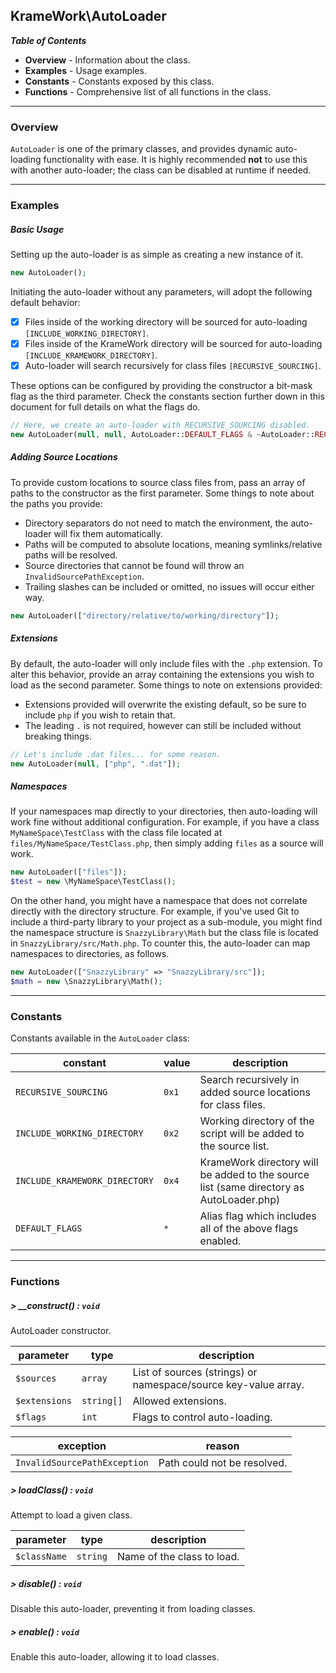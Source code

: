## KrameWork\AutoLoader

***Table of Contents***
* **Overview** - Information about the class.
* **Examples** - Usage examples.
* **Constants** - Constants exposed by this class.
* **Functions** - Comprehensive list of all functions in the class.

___
### Overview
`AutoLoader` is one of the primary classes, and provides dynamic auto-loading functionality with ease. It is highly recommended **not** to use this with another auto-loader; the class can be disabled at runtime if needed.
___
### Examples
##### Basic Usage
Setting up the auto-loader is as simple as creating a new instance of it.
```php
new AutoLoader();
```
Initiating the auto-loader without any parameters, will adopt the following default behavior:
- [x] Files inside of the working directory will be sourced for auto-loading `[INCLUDE_WORKING_DIRECTORY]`.
- [x] Files inside of the KrameWork directory will be sourced for auto-loading `[INCLUDE_KRAMEWORK_DIRECTORY]`.
- [x] Auto-loader will search recursively for class files `[RECURSIVE_SOURCING]`.

These options can be configured by providing the constructor a bit-mask flag as the third parameter. Check the constants section further down in this document for full details on what the flags do.
```php
// Here, we create an auto-loader with RECURSIVE_SOURCING disabled.
new AutoLoader(null, null, AutoLoader::DEFAULT_FLAGS & ~AutoLoader::RECURSIVE_SOURCING);
```
##### Adding Source Locations
To provide custom locations to source class files from, pass an array of paths to the constructor as the first parameter. Some things 
to note about the paths you provide:
- Directory separators do not need to match the environment, the auto-loader will fix them automatically.
- Paths will be computed to absolute locations, meaning symlinks/relative paths will be resolved.
- Source directories that cannot be found will throw an `InvalidSourcePathException`.
- Trailing slashes can be included or omitted, no issues will occur either way.
```php
new AutoLoader(["directory/relative/to/working/directory"]);
```

##### Extensions
By default, the auto-loader will only include files with the `.php` extension. To alter this behavior, provide an array containing 
the extensions you wish to load as the second parameter. Some things to note on extensions provided:
- Extensions provided will overwrite the existing default, so be sure to include `php` if you wish to retain that.
- The leading `.` is not required, however can still be included without breaking things.
```php
// Let's include .dat files... for some reason.
new AutoLoader(null, ["php", ".dat"]);
```

##### Namespaces
If your namespaces map directly to your directories, then auto-loading will work fine without additional configuration. For example, if
you have a class `MyNameSpace\TestClass` with the class file located at `files/MyNameSpace/TestClass.php`, then simply adding `files` as
a source will work.
```php
new AutoLoader(["files"]);
$test = new \MyNameSpace\TestClass();
```
On the other hand, you might have a namespace that does not correlate directly with the directory structure. For example, if you've 
used Git to include a third-party library to your project as a sub-module, you might find the namespace structure is 
`SnazzyLibrary\Math` but the class file is located in `SnazzyLibrary/src/Math.php`. To counter this, the auto-loader can 
map namespaces to directories, as follows.
```php
new AutoLoader(["SnazzyLibrary" => "SnazzyLibrary/src"]);
$math = new \SnazzyLibrary\Math();
```
___
### Constants
Constants available in the `AutoLoader` class:

constant | value | description
--- | --- | ---
`RECURSIVE_SOURCING` | `0x1` | Search recursively in added source locations for class files.
`INCLUDE_WORKING_DIRECTORY` | `0x2` | Working directory of the script will be added to the source list.
`INCLUDE_KRAMEWORK_DIRECTORY` | `0x4` | KrameWork directory will be added to the source list (same directory as AutoLoader.php)
`DEFAULT_FLAGS` | `*` | Alias flag which includes all of the above flags enabled.
___
### Functions
##### > __construct() : `void`
AutoLoader constructor.

parameter | type | description
--- | --- | ---
`$sources` | `array` | List of sources (strings) or namespace/source key-value array.
`$extensions` | `string[]` | Allowed extensions.
`$flags` | `int` | Flags to control auto-loading.

exception | reason
--- | ---
`InvalidSourcePathException` | Path could not be resolved.
##### > loadClass() : `void`
Attempt to load a given class.

parameter | type | description
--- | --- | ---
`$className` | `string` | Name of the class to load.
##### > disable() : `void`
Disable this auto-loader, preventing it from loading classes.
##### > enable() : `void`
Enable this auto-loader, allowing it to load classes.
